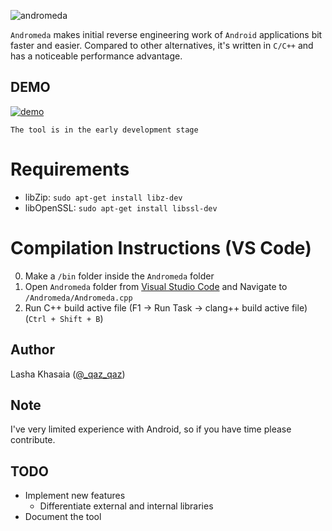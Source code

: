 ![andromeda](https://user-images.githubusercontent.com/16405698/65393541-89490480-dd8a-11e9-92a3-727799c30b02.png)

`Andromeda` makes initial reverse engineering work of `Android` applications bit faster and easier.
Compared to other alternatives, it's written in `C/C++` and has a noticeable performance advantage.

## DEMO
[![demo](https://user-images.githubusercontent.com/16405698/65391224-5a716500-dd6f-11e9-9de3-b3dcbc5e27ad.png)](https://www.youtube.com/watch?v=doeg-tCX-sg)

`The tool is in the early development stage`

# Requirements
- libZip: `sudo apt-get install libz-dev`
- libOpenSSL: `sudo apt-get install libssl-dev`

# Compilation Instructions (VS Code)
0. Make a `/bin` folder inside the `Andromeda` folder
1. Open `Andromeda` folder from [Visual Studio Code](https://code.visualstudio.com/) and Navigate to `/Andromeda/Andromeda.cpp`
2. Run C++ build active file (F1 -> Run Task -> clang++ build active file) (`Ctrl + Shift + B`)


## Author
Lasha Khasaia ([@_qaz_qaz](https://twitter.com/_qaz_qaz))

## Note
I've very limited experience with Android, so if you have time please contribute.

## TODO
* Implement new features
    - Differentiate external and internal libraries
* Document the tool